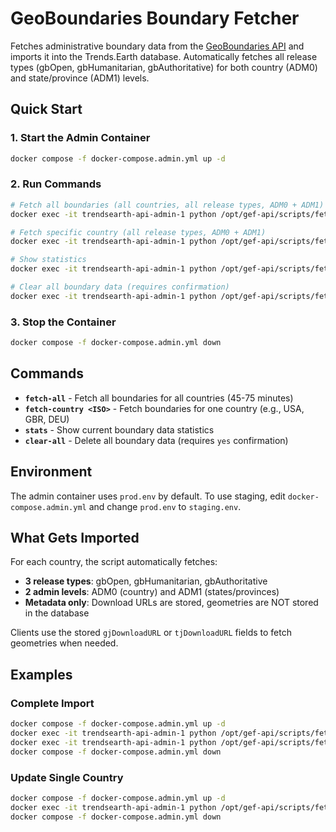 # GeoBoundaries Boundary Fetcher

Fetches administrative boundary data from the [GeoBoundaries API](https://www.geoboundaries.org/) and imports it into the Trends.Earth database. Automatically fetches all release types (gbOpen, gbHumanitarian, gbAuthoritative) for both country (ADM0) and state/province (ADM1) levels.

## Quick Start

### 1. Start the Admin Container

```bash
docker compose -f docker-compose.admin.yml up -d
```

### 2. Run Commands

```bash
# Fetch all boundaries (all countries, all release types, ADM0 + ADM1)
docker exec -it trendsearth-api-admin-1 python /opt/gef-api/scripts/fetch_boundaries_from_api.py fetch-all

# Fetch specific country (all release types, ADM0 + ADM1)
docker exec -it trendsearth-api-admin-1 python /opt/gef-api/scripts/fetch_boundaries_from_api.py fetch-country USA

# Show statistics
docker exec -it trendsearth-api-admin-1 python /opt/gef-api/scripts/fetch_boundaries_from_api.py stats

# Clear all boundary data (requires confirmation)
docker exec -it trendsearth-api-admin-1 python /opt/gef-api/scripts/fetch_boundaries_from_api.py clear-all
```

### 3. Stop the Container

```bash
docker compose -f docker-compose.admin.yml down
```

## Commands

- **`fetch-all`** - Fetch all boundaries for all countries (45-75 minutes)
- **`fetch-country <ISO>`** - Fetch boundaries for one country (e.g., USA, GBR, DEU)
- **`stats`** - Show current boundary data statistics
- **`clear-all`** - Delete all boundary data (requires `yes` confirmation)

## Environment

The admin container uses `prod.env` by default. To use staging, edit `docker-compose.admin.yml` and change `prod.env` to `staging.env`.

## What Gets Imported

For each country, the script automatically fetches:
- **3 release types**: gbOpen, gbHumanitarian, gbAuthoritative
- **2 admin levels**: ADM0 (country) and ADM1 (states/provinces)
- **Metadata only**: Download URLs are stored, geometries are NOT stored in the database

Clients use the stored `gjDownloadURL` or `tjDownloadURL` fields to fetch geometries when needed.

## Examples

### Complete Import
```bash
docker compose -f docker-compose.admin.yml up -d
docker exec -it trendsearth-api-admin-1 python /opt/gef-api/scripts/fetch_boundaries_from_api.py fetch-all
docker exec -it trendsearth-api-admin-1 python /opt/gef-api/scripts/fetch_boundaries_from_api.py stats
docker compose -f docker-compose.admin.yml down
```

### Update Single Country
```bash
docker compose -f docker-compose.admin.yml up -d
docker exec -it trendsearth-api-admin-1 python /opt/gef-api/scripts/fetch_boundaries_from_api.py fetch-country FRA
docker compose -f docker-compose.admin.yml down
```